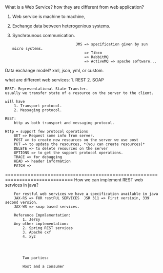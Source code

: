 
What is a Web Service? how they are different from web application?

1. Web service is machine to machine, 
2. Exchange data between heterogenious systems.
3. Synchrounous communication.



									JMS => specification given by sun micro systems.
										=> Tibco
										=> RabbitMQ
										=> ActiveMQ => apache software...
	
Data exchange model?	xml, json, yml, or custom.

what are different web services:
	1. REST
	2. SOAP


	REST: Representational State Transfer.
	usually we transfer state of a resource on the server to the client.
	
	will have
		1. Transport protocol.
		2. Messaging protocol.
		
	REST:
		http as both transport and messaging protocol.
		
	Http = support few protocol operations
		GET	=> Request some info from server.
		POST => to create new resources on the server we use post
		PUT	=> to update the resources, *(you can create resources)*
		DELETE => to delete resources on the server
		OPTIONS	=> to get the support protocol operations.
		TRACE => for debugging
		HEAD => header information
		PATCH => 
 ==============================================================================	
		How we can implement REST web services in java?
		
		For restful web services we have a specification available in java
		JAX-RS => FOR restFUL SERVICES	JSR 311 => First versioin, 339 second version.
		JAX-WS => soap based services.
		
		Reference Impmlementation:
			1. Jersy
		Any other implementation:
			2. Spring REST services
			3. Apache cxf
			4. xyz
			
			
			
			
			Two parties:
			
			Host and a consumer
			
			
			
			
			
			
			
			
			
	
	
	
	
		

	

